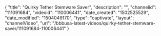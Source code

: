 {
    "title": "Quirky Tether Stemware Saver",
    "description": "",
    "channelid": "111091684",
    "videoid": "110006441",
    "date_created": "1502525529",
    "date_modified": "1504049170",
    "type": "captivate",
    "layout": "channelVideo",
    "url": "\/bbbusa-latest-videos\/quirky-tether-stemware-saver\/111091684-110006441"
}